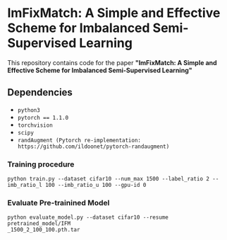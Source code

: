 # ImFixMatch: A Simple and Effective Scheme for Imbalanced Semi-Supervised Learning

This repository contains code for the paper
**"ImFixMatch: A Simple and Effective Scheme for Imbalanced Semi-Supervised Learning"** 

## Dependencies

* `python3`
* `pytorch == 1.1.0`
* `torchvision`
* `scipy`
* `randAugment (Pytorch re-implementation: https://github.com/ildoonet/pytorch-randaugment)`

### Training procedure 
```
python train.py --dataset cifar10 --num_max 1500 --label_ratio 2 --imb_ratio_l 100 --imb_ratio_u 100 --gpu-id 0
```

### Evaluate Pre-trainined Model
```
python evaluate_model.py --dataset cifar10 --resume pretrained_model/IFM
_1500_2_100_100.pth.tar
```
